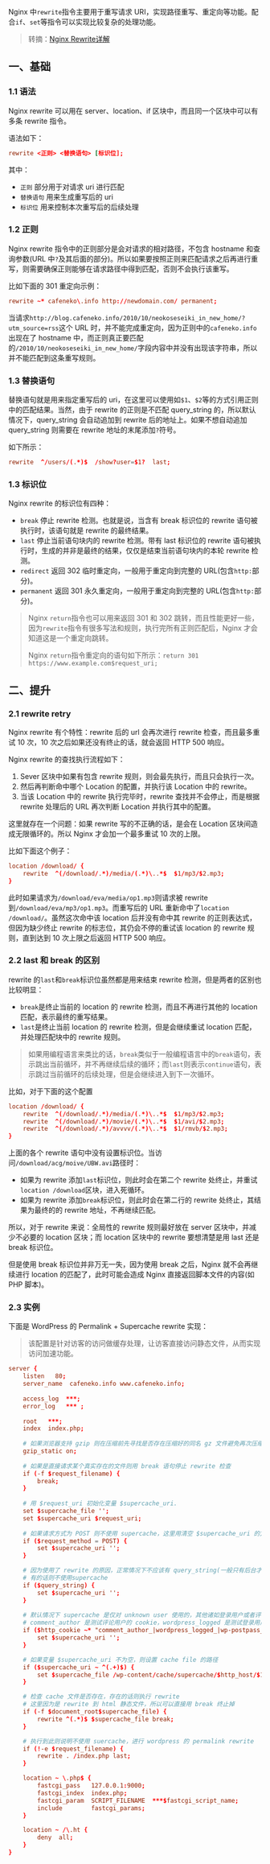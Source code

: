 Nginx 中`rewrite`指令主要用于重写请求 URI，实现路径重写、重定向等功能。配合`if`、`set`等指令可以实现比较复杂的处理功能。

> 转摘：[Nginx Rewrite详解](https://www.starduster.me/2016/05/26/deep-into-nginx-rewrite/)

## 一、基础

### 1.1 语法

Nginx rewrite 可以用在 server、location、if 区块中，而且同一个区块中可以有多条 rewrite 指令。

语法如下：

```conf
rewrite <正则> <替换语句> [标识位];
```

其中：

* `正则` 部分用于对请求 uri 进行匹配
* `替换语句` 用来生成重写后的 uri
* `标识位` 用来控制本次重写后的后续处理

### 1.2 正则

Nginx rewrite 指令中的正则部分是会对请求的相对路径，不包含 hostname 和查询参数(URL 中`?`及其后面的部分)。所以如果要按照正则来匹配请求之后再进行重写，则需要确保正则能够在请求路径中得到匹配，否则不会执行该重写。

比如下面的 301 重定向示例：

```conf
rewrite ~* cafeneko\.info http://newdomain.com/ permanent;
```

当请求`http://blog.cafeneko.info/2010/10/neokoseseiki_in_new_home/?utm_source=rss`这个 URL 时，并不能完成重定向，因为正则中的`cafeneko.info`出现在了 hostname 中，而正则真正要匹配的`/2010/10/neokoseseiki_in_new_home/`字段内容中并没有出现该字符串，所以并不能匹配到这条重写规则。

### 1.3 替换语句

替换语句就是用来指定重写后的 uri，在这里可以使用如`$1`、`$2`等的方式引用正则中的匹配结果。当然，由于 rewrite 的正则是不匹配 query_string 的，所以默认情况下，query_string 会自动追加到 rewrite 后的地址上。如果不想自动追加 query_string 则需要在 rewrite 地址的末尾添加`?`符号。

如下所示：

```conf
rewrite  ^/users/(.*)$  /show?user=$1?  last;
```

### 1.3 标识位

Nginx rewrite 的标识位有四种：

* `break` 停止 rewrite 检测。也就是说，当含有 break 标识位的 rewrite 语句被执行时，该语句就是 rewrite 的最终结果。
* `last` 停止当前语句块内的 rewrite 检测。带有 last 标识位的 rewrite 语句被执行时，生成的并非是最终的结果，仅仅是结束当前语句块内的本轮 rewrite 检测。
* `redirect` 返回 302 临时重定向，一般用于重定向到完整的 URL(包含`http:`部分)。
* `permanent` 返回 301 永久重定向，一般用于重定向到完整的 URL(包含`http:`部分)。

> Nginx `return`指令也可以用来返回 301 和 302 跳转，而且性能更好一些，因为`rewrite`指令有很多写法和规则，执行完所有正则匹配后，Nginx 才会知道这是一个重定向跳转。
> 
> Nginx `return`指令重定向的语句如下所示：`return 301 https://www.example.com$request_uri;`

## 二、提升

### 2.1 rewrite retry

Nginx rewrite 有个特性：rewrite 后的 url 会再次进行 rewrite 检查，而且最多重试 10 次，10 次之后如果还没有终止的话，就会返回 HTTP 500 响应。

Nginx rewrite 的查找执行流程如下：

1. Sever 区块中如果有包含 rewrite 规则，则会最先执行，而且只会执行一次。
2. 然后再判断命中哪个 Location 的配置，并执行该 Location 中的 rewrite。
3. 当该 Location 中的 rewrite 执行完毕时，rewrite 查找并不会停止，而是根据 rewrite 处理后的 URL 再次判断 Location 并执行其中的配置。

这里就存在一个问题：如果 rewrite 写的不正确的话，是会在 Location 区块间造成无限循环的。所以 Nginx 才会加一个最多重试 10 次的上限。

比如下面这个例子：

```conf
location /download/ {
    rewrite  ^(/download/.*)/media/(.*)\..*$  $1/mp3/$2.mp3;
}
```

此时如果请求为`/download/eva/media/op1.mp3`则请求被 rewrite 到`/download/eva/mp3/op1.mp3`。而重写后的 URL 重新命中了`location /download/`。虽然这次命中该 location 后并没有命中其 rewrite 的正则表达式，但因为缺少终止 rewrite 的标志位，其仍会不停的重试该 location 的 rewrite 规则，直到达到 10 次上限之后返回 HTTP 500 响应。

### 2.2 last 和 break 的区别

rewrite 的`last`和`break`标识位虽然都是用来结束 rewrite 检测，但是两者的区别也比较明显：

* `break`是终止当前的 location 的 rewrite 检测，而且不再进行其他的 location 匹配，表示最终的重写结果。
* `last`是终止当前 location 的 rewrite 检测，但是会继续重试 location 匹配，并处理匹配块中的 rewrite 规则。

> 如果用编程语言来类比的话，`break`类似于一般编程语言中的`break`语句，表示跳出当前循环，并不再继续后续的循环；而`last`则表示`continue`语句，表示跳过当前循环的后续处理，但是会继续进入到下一次循环。

比如，对于下面的这个配置

```conf
location /download/ {
    rewrite  ^(/download/.*)/media/(.*)\..*$  $1/mp3/$2.mp3;
    rewrite  ^(/download/.*)/movie/(.*)\..*$  $1/avi/$2.mp3;
    rewrite  ^(/download/.*)/avvvv/(.*)\..*$  $1/rmvb/$2.mp3;
}
```

上面的各个 rewrite 语句中没有设置标识位。当访问`/download/acg/moive/UBW.avi`路径时：

* 如果为 rewrite 添加`last`标识位，则此时会在第二个 rewrite 处终止，并重试`location /download`区块，进入死循环。
* 如果为 rewrite 添加`break`标识位，则此时会在第二行的 rewrite 处终止，其结果为最终的的 rewrite 地址，不再继续匹配。

所以，对于 rewrite 来说：全局性的 rewrite 规则最好放在 server 区块中，并减少不必要的 location 区块；而 location 区块中的 rewrite 要想清楚是用 last 还是 break 标识位。

但是使用 break 标识位并非万无一失，因为使用 break 之后，Nginx 就不会再继续进行 location 的匹配了，此时可能会造成 Nginx 直接返回脚本文件的内容(如 PHP 脚本)。

### 2.3 实例

下面是 WordPress 的 Permalink + Supercache rewrite 实现：

> 该配置是针对访客的访问做缓存处理，让访客直接访问静态文件，从而实现访问加速功能。

```conf
server {
    listen   80;
    server_name  cafeneko.info www.cafeneko.info;
 
    access_log  ***;
    error_log   *** ;
 
    root   ***;
    index  index.php;
 
    # 如果浏览器支持 gzip 则在压缩前先寻找是否存在压缩好的同名 gz 文件避免再次压缩浪费资源
    gzip_static on;
 
    # 如果是直接请求某个真实存在的文件则用 break 语句停止 rewrite 检查
    if (-f $request_filename) {
        break;
    }  
	
    # 用 $request_uri 初始化变量 $supercache_uri.
    set $supercache_file '';
    set $supercache_uri $request_uri;
 
    # 如果请求方式为 POST 则不使用 supercache，这里用清空 $supercache_uri 的方法来跳过检测
    if ($request_method = POST) {
        set $supercache_uri '';
    }  

    # 因为使用了 rewrite 的原因，正常情况下不应该有 query_string(一般只有后台才会出现 query string)
    # 有的话则不使用supercache
    if ($query_string) {
        set $supercache_uri '';
    }  
	
    # 默认情况下 supercache 是仅对 unknown user 使用的，其他诸如登录用户或者评论过的用户则不使用
    # comment_author 是测试评论用户的 cookie，wordpress_logged 是测试登录用户的 cookie
    if ($http_cookie ~* "comment_author_|wordpress_logged_|wp-postpass_" ) {
        set $supercache_uri '';
    }

    # 如果变量 $supercache_uri 不为空，则设置 cache file 的路径
    if ($supercache_uri ~ ^(.+)$) {
        set $supercache_file /wp-content/cache/supercache/$http_host/$1index.html;
    }  

    # 检查 cache 文件是否存在，存在的话则执行 rewrite
    # 这里因为是 rewrite 到 html 静态文件，所以可以直接用 break 终止掉
    if (-f $document_root$supercache_file) {
        rewrite ^(.*)$ $supercache_file break;
    }  

    # 执行到此则说明不使用 suercache，进行 wordpress 的 permalink rewrite
    if (!-e $request_filename) {
        rewrite . /index.php last;
    }  

    location ~ \.php$ {  
        fastcgi_pass   127.0.0.1:9000;
        fastcgi_index  index.php;
        fastcgi_param  SCRIPT_FILENAME  ***$fastcgi_script_name;
        include        fastcgi_params;
    }  

    location ~ /\.ht {
        deny  all;
    }
}
```



